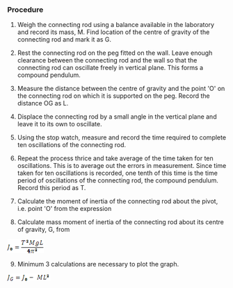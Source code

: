### Procedure

1. Weigh the connecting rod using a balance available in the laboratory and record its mass, M. Find location of the centre of gravity of the connecting rod and mark it as G. 

2. Rest the connecting rod on the peg fitted on the wall. Leave enough clearance between the connecting rod and the wall so that the connecting rod can oscillate freely in vertical plane. This forms a compound pendulum. 

3. Measure the distance between the centre of gravity and the point 'O' on the connecting rod on which it is supported on the peg. Record the distance OG as L.
 
4. Displace the connecting rod by a small angle in the vertical plane and leave it to its own to oscillate.
 
5. Using the stop watch, measure and record the time required to complete ten oscillations of the connecting rod.
 
6. Repeat the process thrice and take average of the time taken for ten oscillations. This is to average out the errors in measurement. Since time taken for ten oscillations is recorded, one tenth of this time is the time period of oscillations of the connecting rod, the compound pendulum. Record this period as T.
 
7. Calculate the moment of inertia of the connecting rod about the pivot, i.e. point 'O' from the expression
 
8. Calculate mass moment of inertia of the connecting rod about its centre of gravity, G, from

<img src="images/img18.png" title="" />

9. Minimum 3 calculations are necessary to plot the graph.

<img src="images/img19.gif" title="" />
 